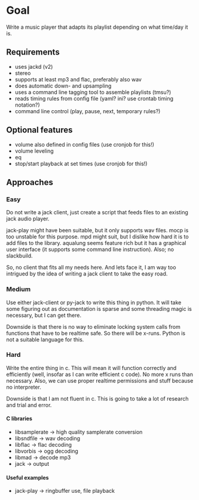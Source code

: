 # Goal
Write a music player that adapts its playlist depending on what time/day it is.

## Requirements
* uses jackd (v2)
* stereo
* supports at least mp3 and flac, preferably also wav
* does automatic down- and upsampling
* uses a command line tagging tool to assemble playlists (tmsu?)
* reads timing rules from config file (yaml? ini? use crontab timing notation?)
* command line control (play, pause, next, temporary rules?)

## Optional features
* volume also defined in config files (use cronjob for this!)
* volume leveling
* eq
* stop/start playback at set times (use cronjob for this!)


## Approaches

### Easy
Do not write a jack client, just create a script that feeds files to an existing jack audio player.

jack-play might have been suitable, but it only supports wav files. mocp is too unstable for this purpose. mpd might suit, but I dislike how hard it is to add files to the library. aqualung seems feature rich but it has a graphical user interface (it supports some command line instruction). Also; no slackbuild. 

So, no client that fits all my needs here. And lets face it, I am way too intrigued by the idea of writing a jack client to take the easy road.

### Medium
Use either jack-client or py-jack to write this thing in python. It will take some figuring out as documentation is sparse and some threading magic is necessary, but I can get there.

Downside is that there is no way to eliminate locking system calls from functions that have to be realtime safe. So there will be x-runs. Python is not a suitable language for this.

### Hard
Write the entire thing in c. This will mean it will function correctly and efficiently (well, insofar as I can write efficient c code). No more x runs than necessary. Also, we can use proper realtime permissions and stuff because no interpreter.

Downside is that I am not fluent in c. This is going to take a lot of research and trial and error.

#### C libraries
* libsamplerate -> high quality samplerate conversion
* libsndfile -> wav decoding
* libflac -> flac decoding
* libvorbis -> ogg decoding
* libmad -> decode mp3
* jack -> output

#### Useful examples
* jack-play -> ringbuffer use, file playback
